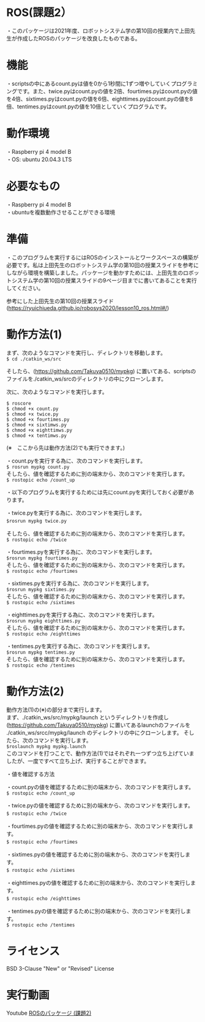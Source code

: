 # ROS(課題2）
・このパッケージは2021年度、ロボットシステム学の第10回の授業内で上田先生が作成したROSのパッケージを改良したものである。  

# 機能
・scriptsの中にあるcount.pyは値を0から1秒間に1ずつ増やしていくプログラミングです。また、twice.pyはcount.pyの値を2倍、fourtimes.pyはcount.pyの値を4倍、sixtimes.pyはcount.pyの値を6倍、eighttimes.pyはcount.pyの値を8倍、tentimes.pyはcount.pyの値を10倍としていくプログラムです。

# 動作環境  
・Raspberry pi 4 model B  
・OS: ubuntu 20.04.3 LTS  

# 必要なもの  
・Raspberry pi 4 model B  
・ubuntuを複数動作させることができる環境  

# 準備
・このプログラムを実行するにはROSのインストールとワークスペースの構築が必要です。私は上田先生のロボットシステム学の第10回の授業スライドを参考にしながら環境を構築しました。パッケージを動かすためには、上田先生のロボットシステム学の第10回の授業スライドの9ページ目までに書いてあることを実行してください。  

参考にした上田先生の第10回の授業スライド(https://ryuichiueda.github.io/robosys2020/lesson10_ros.html#/)  

# 動作方法(1)
まず、次のようなコマンドを実行し、ディレクトリを移動します。  
`$ cd ./catkin_ws/src`  

そしたら、(https://github.com/Takuya0510/mypkg) に置いてある、scriptsのファイルを./catkin_ws/srcのディレクトリの中にクローンします。   

次に、次のようなコマンドを実行します。  

`$ roscore `  
`$ chmod +x count.py`  
`$ chmod +x twice.py`  
`$ chmod +x fourtimes.py`  
`$ chmod +x sixtimws.py`  
`$ chmod +x eighttimws.py`  
`$ chmod +x tentimws.py`  

(※　ここから先は動作方法(2)でも実行できます。)  

・count.pyを実行する為に、次のコマンドを実行します。  
`$ rosrun mypkg count.py`  
そしたら、値を確認するために別の端末から、次のコマンドを実行します。  
`$ rostopic echo /count_up`  

・以下のプログラムを実行するためには先にcount.pyを実行しておく必要があります。  

・twice.pyを実行する為に、次のコマンドを実行します。  
`$rosrun mypkg twice.py`　　

そしたら、値を確認するために別の端末から、次のコマンドを実行します。  
`$ rostopic echo /twice`  

・fourtimes.pyを実行する為に、次のコマンドを実行します。  
`$rosrun mypkg fourtimes.py`  
そしたら、値を確認するために別の端末から、次のコマンドを実行します。  
`$ rostopic echo /fourtimes`  

・sixtimes.pyを実行する為に、次のコマンドを実行します。  
`$rosrun mypkg sixtimes.py`  
そしたら、値を確認するために別の端末から、次のコマンドを実行します。  
`$ rostopic echo /sixtimes`  

・eighttimes.pyを実行する為に、次のコマンドを実行します。  
`$rosrun mypkg eighttimes.py`  
そしたら、値を確認するために別の端末から、次のコマンドを実行します。  
`$ rostopic echo /eighttimes`  

・tentimes.pyを実行する為に、次のコマンドを実行します。  
`$rosrun mypkg tentimes.py`  
そしたら、値を確認するために別の端末から、次のコマンドを実行します。  
`$ rostopic echo /tentimes`  

# 動作方法(2) 
動作方法(1)の(※)の部分まで実行します。  
まず、./catkin_ws/src/mypkg/launch というディレクトリを作成し(https://github.com/Takuya0510/mypkg) に置いてあるlaunchのファイルを ./catkin_ws/srcc/mypkg/launch のディレクトリの中にクローンします。 
そしたら、次のコマンドを実行します。  
`$roslaunch mypkg mypkg.launch`  
このコマンドを打つことで、動作方法(1)ではそれぞれ一つずつ立ち上げていましたが、一度ですべて立ち上げ、実行することができます。  

・値を確認する方法

・count.pyの値を確認するために別の端末から、次のコマンドを実行します。  
`$ rostopic echo /count_up`  

・twice.pyの値を確認するために別の端末から、次のコマンドを実行します。  
`$ rostopic echo /twice`  　

・fourtimes.pyの値を確認するために別の端末から、次のコマンドを実行します。  
`$ rostopic echo /fourtimes`  　

・sixtimes.pyの値を確認するために別の端末から、次のコマンドを実行します。  
`$ rostopic echo /sixtimes`  　

・eighttimes.pyの値を確認するために別の端末から、次のコマンドを実行します。  
`$ rostopic echo /eighttimes`  　　

・tentimes.pyの値を確認するために別の端末から、次のコマンドを実行します。  
`$ rostopic echo /tentimes`  

# ライセンス
BSD 3-Clause "New" or "Revised" License  

# 実行動画
Youtube
[ROSのパッケージ (課題2)](https://youtu.be/fiGVqHU35II)
